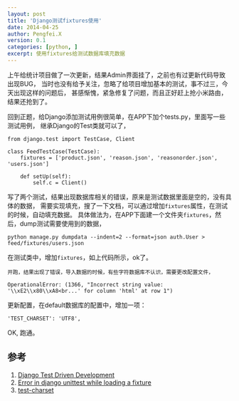 ```yaml
---
layout: post
title: 'Django测试fixtures使用'
date: 2014-04-25
author: Pengfei.X
version: 0.1
categories: [python, ]
excerpt: 使用fixtures给测试数据库填充数据
---
```


上午给统计项目做了一次更新，结果Admin界面挂了，之前也有过更新代码导致出现BUG，
当时也没有给予关注，忽略了给项目增加基本的测试，事不过三，今天出现这样的问题后，
甚感惭愧，紧急修复了问题，而且正好赶上抢小米路由，结果还抢到了。


回到正题，给Django添加测试用例很简单，在APP下加个tests.py，里面写一些测试用例，
继承Django的Test类就可以了，

    from django.test import TestCase, Client

    class FeedTestCase(TestCase):
        fixtures = ['product.json', 'reason.json', 'reasonorder.json', 'users.json']

        def setUp(self):
            self.c = Client()

写了两个测试，结果出现数据库相关的错误，原来是测试数据里面是空的，没有具体的数据，
需要实现填充，搜了一下文档，可以通过增加`fixtures`属性，在测试的时候，自动填充数据。
具体做法为，在APP下面建一个文件夹`fixtures`，然后，dump测试需要使用到的数据，
    
    python manage.py dumpdata --indent=2 --format=json auth.User > feed/fixtures/users.json

在测试类中，增加`fixtures`，如上代码所示，ok了。

    开跑，结果出现了错误，导入数据的时候，有些字符数据库不认识，需要更改配置文件，

    OperationalError: (1366, "Incorrect string value: '\\xE2\\x80\\xA8<br...' for column 'html' at row 1")

更新配置，在default数据库的配置中，增加一项：

    'TEST_CHARSET': 'UTF8',

OK, 跑通。


## 参考 ##

1. [Django Test Driven Development](http://www.realpython.com/blog/python/django-1-6-test-driven-development/#.U1ntaXWSyHc)
2. [Error in django unittest while loading a fixture](http://stackoverflow.com/questions/3819693/error-in-django-unittest-while-loading-a-fixture)
3. [test-charset](https://docs.djangoproject.com/en/dev/ref/settings/#test-charset)
